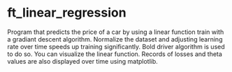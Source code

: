 # ft_linear_regression
Program that predicts the price of a car by using a linear function train with a gradiant descent algorithm.
Normalize the dataset and adjusting learning rate over time speeds up training significantly. Bold driver algorithm is used to do so.
You can visualize the linear function. Records of losses and theta values are also displayed over time using matplotlib.
